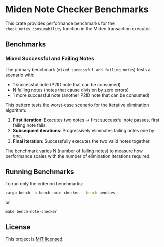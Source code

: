 # Miden Note Checker Benchmarks

This crate provides performance benchmarks for the `check_notes_consumability` function in the Miden transaction executor.

## Benchmarks

### Mixed Successful and Failing Notes

The primary benchmark (`mixed_successful_and_failing_notes`) tests a scenario with:
- 1 successful note (P2ID note that can be consumed)
- N failing notes (notes that cause division by zero errors)
- 1 more successful note (another P2ID note that can be consumed)

This pattern tests the worst-case scenario for the iterative elimination algorithm:
1. **First iteration**: Executes two notes → first successful note passes, first failing note fails.
2. **Subsequent iterations**: Progressively eliminates failing notes one by one.
3. **Final iteration**: Successfully executes the two valid notes together.

The benchmark varies N (number of failing notes) to measure how performance scales with the number of elimination iterations required.

## Running Benchmarks

To run only the criterion benchmarks:
```bash
cargo bench -p bench-note-checker --bench benches
```
or
```shell
make bench-note-checker
```

## License

This project is [MIT licensed](../../LICENSE).
